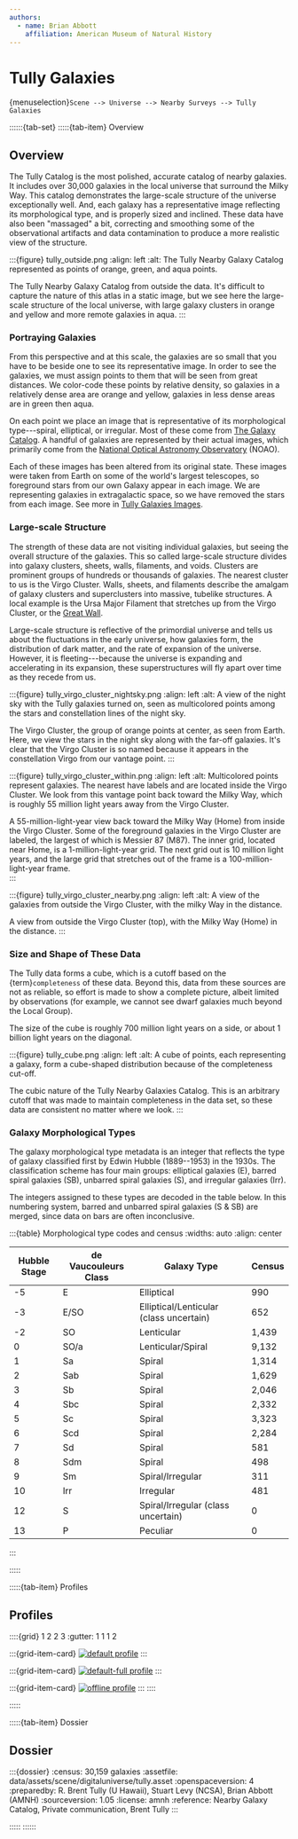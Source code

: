 ```yaml
---
authors:
  - name: Brian Abbott
    affiliation: American Museum of Natural History
---
```



# Tully Galaxies

{menuselection}`Scene --> Universe --> Nearby Surveys --> Tully Galaxies`


::::::{tab-set}
:::::{tab-item} Overview

## Overview

The Tully Catalog is the most polished, accurate catalog of nearby galaxies. It includes over 30,000 galaxies in the local universe that surround the Milky Way. This catalog demonstrates the large-scale structure of the universe exceptionally well. And, each galaxy has a representative image reflecting its morphological type, and is properly sized and inclined. These data have also been "massaged" a bit, correcting and smoothing some of the observational artifacts and data contamination to produce a more realistic view of the structure.


:::{figure} tully_outside.png
:align: left
:alt: The Tully Nearby Galaxy Catalog represented as points of orange, green, and aqua points. 

The Tully Nearby Galaxy Catalog from outside the data. It's difficult to capture the nature of this atlas in a static image, but we see here the large-scale structure of the local universe, with large galaxy clusters in orange and yellow and more remote galaxies in aqua.
:::



### Portraying Galaxies 

From this perspective and at this scale, the galaxies are so small that you have to be beside one to see its representative image. In order to see the galaxies, we must assign points to them that will be seen from great distances. We color-code these points by relative density, so galaxies in a relatively dense area are orange and yellow, galaxies in less dense areas are in green then aqua.

On each point we place an image that is representative of its morphological type---spiral, elliptical, or irregular. Most of these come from [The Galaxy Catalog](http://zsolt-frei.net/catalog.htm). A handful of galaxies are represented by their actual images, which primarily come from the [National Optical Astronomy Observatory](https://en.wikipedia.org/wiki/National_Optical_Astronomy_Observatory) (NOAO).

Each of these images has been altered from its original state. These images were taken from Earth on some of the world's largest telescopes, so foreground stars from our own Galaxy appear in each image. We are representing galaxies in extragalactic space, so we have removed the stars from each image. See more in [Tully Galaxies Images](../tully-galaxy-images/index).


### Large-scale Structure

The strength of these data are not visiting individual galaxies, but seeing the overall structure of the galaxies. This so called large-scale structure divides into galaxy clusters, sheets, walls, filaments, and voids. Clusters are prominent groups of hundreds or thousands of galaxies. The nearest cluster to us is the Virgo Cluster. Walls, sheets, and filaments describe the amalgam of galaxy clusters and superclusters into massive, tubelike structures. A local example is the Ursa Major Filament that stretches up from the Virgo Cluster, or the [Great Wall](https://en.wikipedia.org/wiki/CfA2_Great_Wall). 

Large-scale structure is reflective of the primordial universe and tells us about the fluctuations in the early universe, how galaxies form, the distribution of dark matter, and the rate of expansion of the universe. However, it is fleeting---because the universe is expanding and accelerating in its expansion, these superstructures will fly apart over time as they recede from us.


:::{figure} tully_virgo_cluster_nightsky.png
:align: left
:alt: A view of the night sky with the Tully galaxies turned on, seen as multicolored points among the stars and constellation lines of the night sky.

The Virgo Cluster, the group of orange points at center, as seen from Earth. Here, we view the stars in the night sky along with the far-off galaxies. It's clear that the Virgo Cluster is so named because it appears in the constellation Virgo from our vantage point.
:::


:::{figure} tully_virgo_cluster_within.png
:align: left
:alt: Multicolored points represent galaxies. The nearest have labels and are located inside the Virgo Cluster. We look from this vantage point back toward the Milky Way, which is roughly 55 million light years away from the Virgo Cluster.

A 55-million-light-year view back toward the Milky Way (Home) from inside the Virgo Cluster. Some of the foreground galaxies in the Virgo Cluster are labeled, the largest of which is Messier 87 (M87). The inner grid, located near Home, is a 1-million-light-year grid. The next grid out is 10 million light years, and the large grid that stretches out of the frame is a 100-million-light-year frame.   
:::



:::{figure} tully_virgo_cluster_nearby.png
:align: left
:alt: A view of the galaxies from outside the Virgo Cluster, with the milky Way in the distance.

A view from outside the Virgo Cluster (top), with the Milky Way (Home) in the distance.
:::



### Size and Shape of These Data

The Tully data forms a cube, which is a cutoff based on the {term}`completeness` of these data. Beyond this, data from these sources are not as reliable, so effort is made to show a complete picture, albeit limited by observations (for example, we cannot see dwarf galaxies much beyond the Local Group).

The size of the cube is roughly 700 million light years on a side, or about 1 billion light years on the diagonal.


:::{figure} tully_cube.png
:align: left
:alt: A cube of points, each representing a galaxy, form a cube-shaped distribution because of the completeness cut-off.

The cubic nature of the Tully Nearby Galaxies Catalog. This is an arbitrary cutoff that was made to maintain completeness in the data set, so these data are consistent no matter where we look.
:::




### Galaxy Morphological Types

The galaxy morphological type metadata is an integer that reflects the type of galaxy classified first by Edwin Hubble (1889--1953) in the 1930s. The classification scheme has four main groups: elliptical galaxies (E), barred spiral galaxies (SB), unbarred spiral galaxies (S), and irregular galaxies (Irr). 

The integers assigned to these types are decoded in the table below. In this numbering system, barred and unbarred spiral galaxies (S & SB) are merged, since data on bars are often inconclusive.


:::{table} Morphological type codes and census
:widths: auto
:align: center

| Hubble Stage | de Vaucouleurs Class | Galaxy Type | Census |
| ------------ | -------------------- | ----------- | ------ |
| -5 | E | Elliptical | 990 |
| -3 | E/SO | Elliptical/Lenticular (class uncertain) | 652 |
| -2 | SO | Lenticular | 1,439 |
| 0 | SO/a | Lenticular/Spiral | 9,132 |
| 1 | Sa | Spiral | 1,314 |
| 2 | Sab | Spiral | 1,629 |
| 3 | Sb | Spiral | 2,046 |
| 4 | Sbc | Spiral | 2,332 |
| 5 | Sc | Spiral | 3,323 |
| 6 | Scd | Spiral | 2,284 |
| 7 | Sd | Spiral | 581 |
| 8 | Sdm |Spiral  | 498 |
| 9 | Sm | Spiral/Irregular | 311 |
| 10 | Irr | Irregular | 481 |
| 12 | S | Spiral/Irregular (class uncertain) | 0 |
| 13 | P | Peculiar | 0 |
:::

:::::


:::::{tab-item} Profiles

## Profiles

::::{grid} 1 2 2 3
:gutter: 1 1 1 2

:::{grid-item-card} [](/profiles/default/index)
[![default profile](/profiles/default/profile_default_icon.png)](/profiles/default/index)
:::


:::{grid-item-card} [](/profiles/default-full/index)
[![default-full profile](/profiles/default-full/profile_default_full_icon.png)](/profiles/default-full/index)
:::


:::{grid-item-card} [](/profiles/offline/index)
[![offline profile](/profiles/offline/profile_offline_icon.png)](/profiles/offline/index)
:::
::::

:::::


:::::{tab-item} Dossier

## Dossier

:::{dossier}
:census: 30,159 galaxies
:assetfile: data/assets/scene/digitaluniverse/tully.asset
:openspaceversion: 4
:preparedby: R. Brent Tully (U Hawaii), Stuart Levy (NCSA), Brian Abbott (AMNH)
:sourceversion: 1.05
:license: amnh
:reference: Nearby Galaxy Catalog, Private communication, Brent Tully
:::

:::::
::::::
